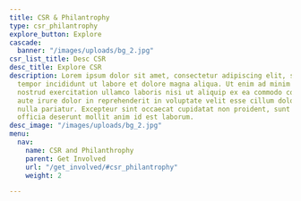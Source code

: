 ```yaml
---
title: CSR & Philantrophy
type: csr_philantrophy
explore_button: Explore
cascade:
  banner: "/images/uploads/bg_2.jpg"
csr_list_title: Desc CSR
desc_title: Explore CSR
description: Lorem ipsum dolor sit amet, consectetur adipiscing elit, sed do eiusmod
  tempor incididunt ut labore et dolore magna aliqua. Ut enim ad minim veniam, quis
  nostrud exercitation ullamco laboris nisi ut aliquip ex ea commodo consequat. Duis
  aute irure dolor in reprehenderit in voluptate velit esse cillum dolore eu fugiat
  nulla pariatur. Excepteur sint occaecat cupidatat non proident, sunt in culpa qui
  officia deserunt mollit anim id est laborum.
desc_image: "/images/uploads/bg_2.jpg"
menu:
  nav:
    name: CSR and Philanthrophy
    parent: Get Involved
    url: "/get_involved/#csr_philantrophy"
    weight: 2

---
```


